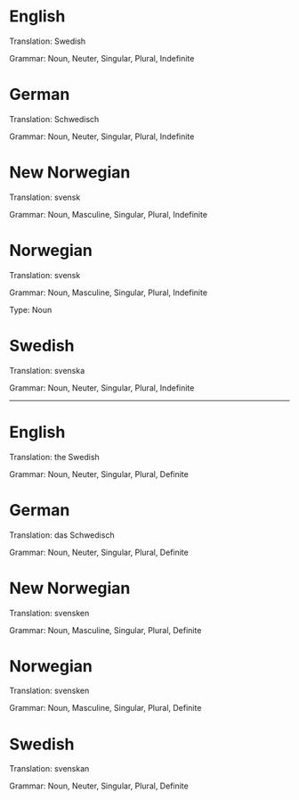 
English
=======

Translation: Swedish

Grammar: Noun, Neuter, Singular, Plural, Indefinite



German
======

Translation: Schwedisch

Grammar: Noun, Neuter, Singular, Plural, Indefinite



New Norwegian
=============

Translation: svensk

Grammar: Noun, Masculine, Singular, Plural, Indefinite



Norwegian
=========

Translation: svensk

Grammar: Noun, Masculine, Singular, Plural, Indefinite

Type: Noun



Swedish
=======

Translation: svenska

Grammar: Noun, Neuter, Singular, Plural, Indefinite



--------------------------------------------------------------------------------




English
=======

Translation: the Swedish

Grammar: Noun, Neuter, Singular, Plural, Definite



German
======

Translation: das Schwedisch

Grammar: Noun, Neuter, Singular, Plural, Definite



New Norwegian
=============

Translation: svensken

Grammar: Noun, Masculine, Singular, Plural, Definite



Norwegian
=========

Translation: svensken

Grammar: Noun, Masculine, Singular, Plural, Definite



Swedish
=======

Translation: svenskan

Grammar: Noun, Neuter, Singular, Plural, Definite
